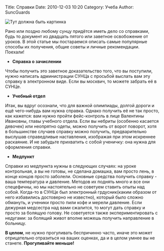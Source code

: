 ﻿Title: Справки
Date: 2010-12-03 10:20
Category: Учеба
Author: SuncGuards

![Тут должна быть картинка](../ing/study/sertif.jpg)

Рано или поздно любому сунцу придётся иметь дело со справками, будь то документ из двадцать пятого или заветное освобожение от уроков. В этой статье мы постараемся описать самые популярные способы их получения, общие советы и личные рекомендации. Поехали!

*  **Справка о зачислении**

Чтобы получить это заветное доказательство того, что вы поступили, нужно написать администрации СУНЦа с просьбой выслать вам эту справку в электронном виде. Если вы москвич, то можете забрать её в СУНЦе.



*   **Учебный отдел**

Итак, вы вдруг осознали, что для важной олимпиады, долгой дороги и ещё чего-нибудь вам нужна справка. Однако получить её не так просто, как кажется: вам нужно пройти фейс-контроль в лице Валентины Ивановны, главы учебного отдела. Если вы небриты (особенно касается девочек) или неопрятно одеты, можно получить от ворот поворот, хотя в большинстве случаев справку можно получить, предварительно выслушав справедливые наставления, изображая при этом искреннее раскаяние. И не забудьте прихватить с собой ученичку: она нужна для оформления справки.

*   **Медпункт**

Справки из медпункта нужны в следующих случаях: на уроке контрольная, а вы не готовы, не сделана домашка, вам просто лень, в конце концов просто заболели. Основные средства получить справку - ваша температура и давление. Методов их поднять много и все они спецефичны, но мы настоятельно не советуем ставить опыты над собой. Когда-то в СУНЦе был электронный грдусник(каким образом от него избавились достоверно не известно), который было сложно обмануть, и ученики просто пили кофе и мерели давление. Если дежурная медсестра над вами сжалится, то могут дать справку и просто за болящую голову.  Не советуется также экспериментировать с недугами: за болящий живот вполне можешь получить направление в больницу.

**В целом**, не нужно прогуливать беспричинно часто, иначе это может отрицательно отразиться на ваших оценках, да и в целом умнее вы не станете. **Прогуливайте меньше!**